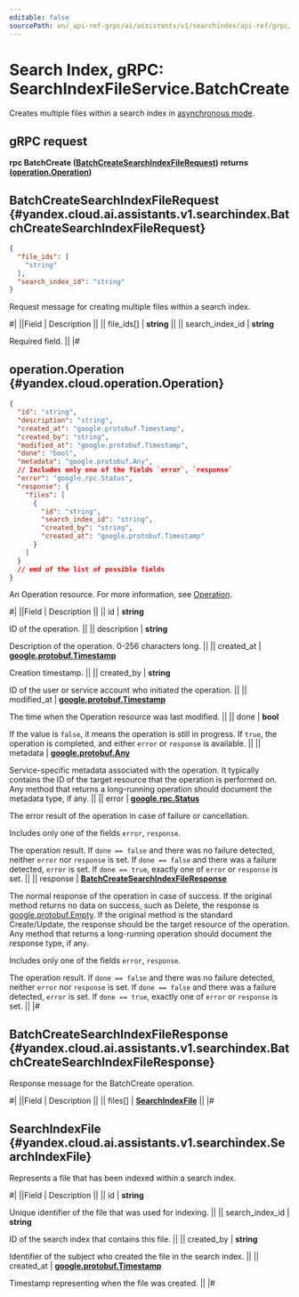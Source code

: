 ```yaml
---
editable: false
sourcePath: en/_api-ref-grpc/ai/assistants/v1/searchindex/api-ref/grpc/SearchIndexFile/batchCreate.md
---
```


# Search Index, gRPC: SearchIndexFileService.BatchCreate

Creates multiple files within a search index in [asynchronous mode](/docs/foundation-models/concepts/#working-mode).

## gRPC request

**rpc BatchCreate ([BatchCreateSearchIndexFileRequest](#yandex.cloud.ai.assistants.v1.searchindex.BatchCreateSearchIndexFileRequest)) returns ([operation.Operation](#yandex.cloud.operation.Operation))**

## BatchCreateSearchIndexFileRequest {#yandex.cloud.ai.assistants.v1.searchindex.BatchCreateSearchIndexFileRequest}

```json
{
  "file_ids": [
    "string"
  ],
  "search_index_id": "string"
}
```

Request message for creating multiple files within a search index.

#|
||Field | Description ||
|| file_ids[] | **string** ||
|| search_index_id | **string**

Required field.  ||
|#

## operation.Operation {#yandex.cloud.operation.Operation}

```json
{
  "id": "string",
  "description": "string",
  "created_at": "google.protobuf.Timestamp",
  "created_by": "string",
  "modified_at": "google.protobuf.Timestamp",
  "done": "bool",
  "metadata": "google.protobuf.Any",
  // Includes only one of the fields `error`, `response`
  "error": "google.rpc.Status",
  "response": {
    "files": [
      {
        "id": "string",
        "search_index_id": "string",
        "created_by": "string",
        "created_at": "google.protobuf.Timestamp"
      }
    ]
  }
  // end of the list of possible fields
}
```

An Operation resource. For more information, see [Operation](/docs/api-design-guide/concepts/operation).

#|
||Field | Description ||
|| id | **string**

ID of the operation. ||
|| description | **string**

Description of the operation. 0-256 characters long. ||
|| created_at | **[google.protobuf.Timestamp](https://developers.google.com/protocol-buffers/docs/reference/google.protobuf#timestamp)**

Creation timestamp. ||
|| created_by | **string**

ID of the user or service account who initiated the operation. ||
|| modified_at | **[google.protobuf.Timestamp](https://developers.google.com/protocol-buffers/docs/reference/google.protobuf#timestamp)**

The time when the Operation resource was last modified. ||
|| done | **bool**

If the value is `false`, it means the operation is still in progress.
If `true`, the operation is completed, and either `error` or `response` is available. ||
|| metadata | **[google.protobuf.Any](https://developers.google.com/protocol-buffers/docs/proto3#any)**

Service-specific metadata associated with the operation.
It typically contains the ID of the target resource that the operation is performed on.
Any method that returns a long-running operation should document the metadata type, if any. ||
|| error | **[google.rpc.Status](https://cloud.google.com/tasks/docs/reference/rpc/google.rpc#status)**

The error result of the operation in case of failure or cancellation.

Includes only one of the fields `error`, `response`.

The operation result.
If `done == false` and there was no failure detected, neither `error` nor `response` is set.
If `done == false` and there was a failure detected, `error` is set.
If `done == true`, exactly one of `error` or `response` is set. ||
|| response | **[BatchCreateSearchIndexFileResponse](#yandex.cloud.ai.assistants.v1.searchindex.BatchCreateSearchIndexFileResponse)**

The normal response of the operation in case of success.
If the original method returns no data on success, such as Delete,
the response is [google.protobuf.Empty](https://developers.google.com/protocol-buffers/docs/reference/google.protobuf#google.protobuf.Empty).
If the original method is the standard Create/Update,
the response should be the target resource of the operation.
Any method that returns a long-running operation should document the response type, if any.

Includes only one of the fields `error`, `response`.

The operation result.
If `done == false` and there was no failure detected, neither `error` nor `response` is set.
If `done == false` and there was a failure detected, `error` is set.
If `done == true`, exactly one of `error` or `response` is set. ||
|#

## BatchCreateSearchIndexFileResponse {#yandex.cloud.ai.assistants.v1.searchindex.BatchCreateSearchIndexFileResponse}

Response message for the BatchCreate operation.

#|
||Field | Description ||
|| files[] | **[SearchIndexFile](#yandex.cloud.ai.assistants.v1.searchindex.SearchIndexFile)** ||
|#

## SearchIndexFile {#yandex.cloud.ai.assistants.v1.searchindex.SearchIndexFile}

Represents a file that has been indexed within a search index.

#|
||Field | Description ||
|| id | **string**

Unique identifier of the file that was used for indexing. ||
|| search_index_id | **string**

ID of the search index that contains this file. ||
|| created_by | **string**

Identifier of the subject who created the file in the search index. ||
|| created_at | **[google.protobuf.Timestamp](https://developers.google.com/protocol-buffers/docs/reference/google.protobuf#timestamp)**

Timestamp representing when the file was created. ||
|#